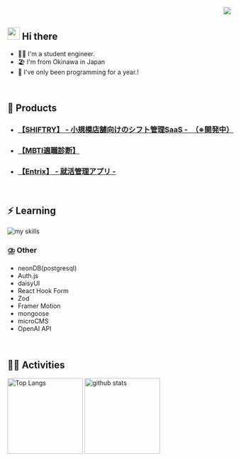 <!-- 1. GitHub usernameを変更 -->
<div align="right">
  <img src="https://komarev.com/ghpvc/?username=username" />
</div>


<!-- 2. プロフィールや連絡先を変更 -->
## <img src="https://media.giphy.com/media/hvRJCLFzcasrR4ia7z/giphy.gif" width="28"> Hi there

- 🧑‍💻 I'm a student engineer.
- 🏖️ I'm from Okinawa in Japan
- 🌱 I've only been programming for a year.!
<br>

## 🧸 Products
- ### [【SHIFTRY】      - 小規模店舗向けのシフト管理SaaS -　（※開発中）](https://github.com/mkw-tom/SHIFTRY-introduction) 
- ### [【MBTI適職診断】](https://github.com/mkw-tom/tekishoku-sinndann)

- ### [【Entrix】       - 就活管理アプリ - ](https://github.com/mkw-tom/shuukatu-app)

<br>

## ⚡️ Learning
<img alt="my skills" src="https://skillicons.dev/icons?theme=dark&perline=7&i=html,css,js,ts,react,next,nodejs,express,mongodb,firebase,supabase,tailwindcss,mui,vercel,redux,docker,aws,jest,postman,prisma,figma" />
<br>

### ⛈️ Other
* neonDB(postgresql)
* Auth.js
* daisyUI
* React Hook Form
* Zod
* Framer Motion
* mongoose
* microCMS
* OpenAI API
<br>

<!-- 4. GitHub usernameを変更, 2箇所 -->
<!-- ライトモート：theme=light, ダークモート：theme=vue-dark  -->
## 🏃‍♀️ Activities
<div align="left"> 
  <img alt="Top Langs" height="170px" src="https://github-readme-stats.vercel.app/api?username=mkw-tom&theme=vue-dark&layout=compact" />
  <img alt="github stats" height="170px" src="https://github-readme-stats.vercel.app/api/top-langs/?username=mkw-tom&theme=vue-dark&layout=compact" />
</div>
